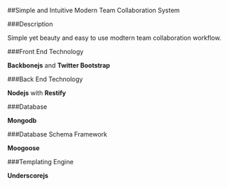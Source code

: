 ##Simple and Intuitive Modern Team Collaboration System

###Description

Simple yet beauty and easy to use modtern team collaboration workflow.

###Front End Technology

**Backbonejs** and **Twitter Bootstrap**

###Back End Technology

**Nodejs** with **Restify**

###Database

**Mongodb**

###Database Schema Framework

**Moogoose**

###Templating Engine

**Underscorejs**